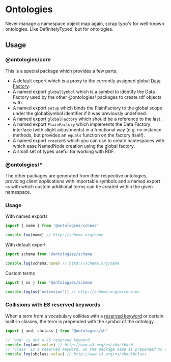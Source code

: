# Ontologies
Never manage a namespace object map again, scrap typo's for well-known ontologies. Like DefinitelyTyped, but for ontologies.

## Usage

### @ontologies/core
This is a special package which provides a few parts;

* A default export which is a proxy to the currently assigned global [Data Factory](http://rdf.js.org/data-model-spec/#datafactory-interface).
* A named export `globalSymbol` which is a symbol to identify the Data Factory
used by the other @ontologies/ packages to create rdf objects with.
* A named export `setup` which binds the PlainFactory to the global scope under the globalSymbol 
   identifier if it was previously undefined.
* A named export `globalFactory` which should be a reference to the last .
* A named export `PlainFactory` which implements the Data Factory interface (with slight adjustments)
   in a functional way (e.g. no instance methods, but provides an `equals` function on the factory itself). 
* A named export `createNS` which you can use to create namespaces with which ease NamedNode
    creation using the global factory.
* A small set of types useful for working with RDF.

### @ontologies/*
The other packages are generated from their respective ontologies, providing client applications with
importable symbols and a named export `ns` with which custom additional terms can be created within
the given namespace.

### Usage
With named exports

```javascript
import { name } from '@ontologies/schema'

console.log(name) // http://schema.org/name
```

With default export

```javascript
import schema from '@ontologies/schema'

console.log(schema.name) // http://schema.org/name
```

Custom terms

```javascript
import { ns } from '@ontologies/schema'

console.log(ns('extension')) // http://schema.org/extension
```

### Collisions with ES reserved keywords
When a term from a vocabulary collides with a [reserved keyword](https://developer.mozilla.org/en-US/docs/Web/JavaScript/Reference/Lexical_grammar#Keywords)
or certain built-in classes, the term is prepended with the symbol of the ontology.

```javascript
import { and, shclass } from '@ontologies/sh'

// 'and' is not a JS reserved keyword
console.log(and.value) // http://www.w3.org/ns/shacl#and
// 'class' is a reserved keyword, so the package name is prepended to the js identifier.
console.log(shclass.value) // http://www.w3.org/ns/shacl#class
```
